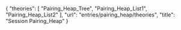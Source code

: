 {
    "theories": [
        "Pairing_Heap_Tree",
        "Pairing_Heap_List1",
        "Pairing_Heap_List2"
    ],
    "url": "entries/pairing_heap/theories",
    "title": "Session Pairing_Heap"
}